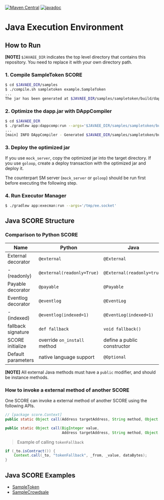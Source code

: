 [![Maven Central](https://maven-badges.herokuapp.com/maven-central/foundation.icon/javaee-api/badge.svg)](https://search.maven.org/search?q=g:foundation.icon%20a:javaee-api)
[![javadoc](http://www.javadoc.io/badge/foundation.icon/javaee-api.svg)](http://www.javadoc.io/doc/foundation.icon/javaee-api)

# Java Execution Environment

## How to Run

**[NOTE]** `$JAVAEE_DIR` indicates the top level directory that contains this repository. You need to replace it with your own directory path.

### 1. Compile SampleToken SCORE

```bash
$ cd $JAVAEE_DIR/samples
$ ./compile.sh sampletoken example.SampleToken
...
The jar has been generated at $JAVAEE_DIR/samples/sampletoken/build/dapp.jar
```

### 2. Optimize the dapp.jar with DAppCompiler

```bash
$ cd $JAVAEE_DIR
$ ./gradlew app:dappcomp:run --args='$JAVAEE_DIR/samples/sampletoken/build/dapp.jar -debug'
...
[main] INFO DAppCompiler - Generated $JAVAEE_DIR/samples/sampletoken/build/optimized-debug.jar
```

### 3. Deploy the optimized jar

If you use `mock_server`, copy the optimized jar into the target directory.
If you use `goloop`, create a deploy transaction with the optimized jar and deploy it.

The counterpart SM server (`mock_server` or `goloop`) should be run first before executing the following step.

### 4. Run Executor Manager

```bash
$ ./gradlew app:execman:run --args='/tmp/ee.socket'
```

## Java SCORE Structure

### Comparison to Python SCORE

| Name | Python | Java |
|------|--------|------|
| External decorator | `@external` | `@External` |
| - (readonly)| `@external(readonly=True)` | `@External(readonly=true)` |
| Payable decorator | `@payable` | `@Payable` |
| Eventlog decorator | `@eventlog` | `@EventLog` |
| - (indexed) | `@eventlog(indexed=1)` | `@EventLog(indexed=1)` |
| fallback signature | `def fallback` | `void fallback()` |
| SCORE initialize | override `on_install` method | define a public constructor |
| Default parameters | native language support | `@Optional` |

**[NOTE]** All external Java methods must have a `public` modifier, and should be instance methods.

### How to invoke a external method of another SCORE

One SCORE can invoke a external method of another SCORE using the following APIs.

```java
// [package score.Context]
public static Object call(Address targetAddress, String method, Object... params);

public static Object call(BigInteger value,
                          Address targetAddress, String method, Object... params);
```

> Example of calling `tokenFallback`
```java
if (_to.isContract()) {
    Context.call(_to, "tokenFallback", _from, _value, dataBytes);
}
```

## Java SCORE Examples

- [SampleToken](./samples/sampletoken/src/example/SampleToken.java)
- [SampleCrowdsale](./samples/crowdsale/src/example/SampleCrowdsale.java)
